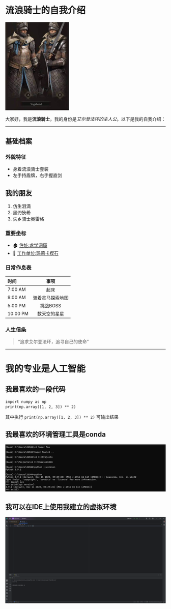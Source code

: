 # 流浪骑士的自我介绍

<img src=https://github.com/4Maxx56/xyn/blob/main/image/%E5%BE%AE%E4%BF%A1%E5%9B%BE%E7%89%87_20250320123631.png width="200" alt="流浪骑士形象">


大家好，我是**流浪骑士**，我的身份是*艾尔登法环的主人公*。以下是我的自我介绍：

---

## 基础档案

### 外貌特征

* 身着流浪骑士套装
* 左手持盾牌，右手握直剑

## 我的朋友

1. 仿生泪滴
2. ~~黑刀狄希~~
3. 失乡骑士奥雷格

### 重要坐标

* 🏠 [住址:求学洞窟](https://www.gamersky.com/handbook/202202/1461277.shtml)
* 🏢 [工作单位:玛莉卡楔石](https://gl.ali213.net/html/2021-11/729401.html)

### 日常作息表
| 时间       |    事项    |
|:---------|:--------:|
| 7:00 AM  |    起床    |
| 9:00 AM  | 骑着灵马探索地图 |
| 5:00 PM  |  挑战BOSS  |
| 10:00 PM |  数天空的星星  |

### 人生信条

 >“追求艾尔登法环，追寻自己的使命”

---

# 我的专业是人工智能

## 我最喜欢的一段代码
    import numpy as np
    print(np.array([1, 2, 3]) ** 2)
其中执行
    `print(np.array([1, 2, 3]) ** 2)`
可输出结果

## 我最喜欢的环境管理工具是conda

<img src="https://github.com/4Maxx56/xyn/blob/main/image/image/%E5%BE%AE%E4%BF%A1%E5%9B%BE%E7%89%87_20250320112410.png" width="800" alt="截图一">

## 我可以在IDE上使用我建立的虚拟环境

<img src="https://github.com/4Maxx56/xyn/blob/main/image/image/%E5%BE%AE%E4%BF%A1%E5%9B%BE%E7%89%87_20250320112434.png" width="800" alt="截图二">
